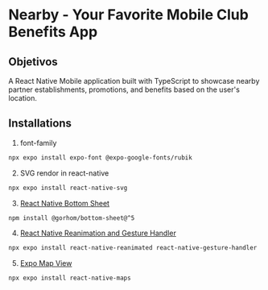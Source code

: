 # Nearby - Your Favorite Mobile Club Benefits App

## Objetivos
A React Native Mobile application built with TypeScript to showcase nearby partner establishments, promotions, and benefits based on the user's location.

## Installations

1. font-family
```bash
npx expo install expo-font @expo-google-fonts/rubik
```

2. SVG rendor in react-native
```bash
npx expo install react-native-svg
```

3. [React Native Bottom Sheet](https://gorhom.dev/react-native-bottom-sheet/)
```bash
npm install @gorhom/bottom-sheet@^5
```

4. [React Native Reanimation and Gesture Handler](https://gorhom.dev/react-native-bottom-sheet/#installation)
```bash
npx expo install react-native-reanimated react-native-gesture-handler
```

5. [Expo Map View](https://docs.expo.dev/versions/latest/sdk/map-view/)
```bash
npx expo install react-native-maps
```